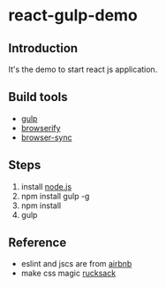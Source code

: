 # react-gulp-demo

## Introduction
It's the demo to start react js application.

## Build tools
- [gulp](http://gulpjs.com/)
- [browserify](http://browserify.org/)
- [browser-sync](http://www.browsersync.io/)

## Steps
1. install [node.js](https://nodejs.org/en/)
2. npm install gulp -g
3. npm install
4. gulp

## Reference
- eslint and jscs are from [airbnb](https://github.com/airbnb/javascript)
- make css magic [rucksack](https://simplaio.github.io/rucksack/)
